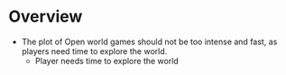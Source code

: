 # Overview

- The plot of Open world games should not be too intense and fast, as players
  need time to explore the world.
  - Player needs time to explore the world
